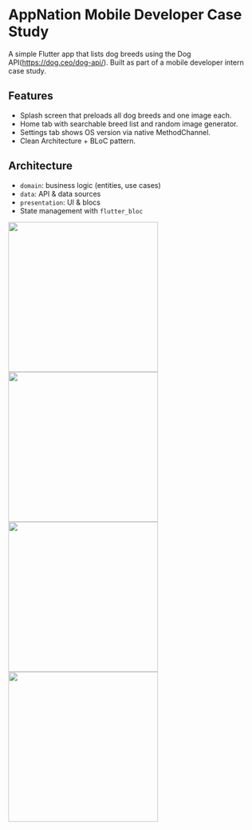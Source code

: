 # AppNation Mobile Developer Case Study

A simple Flutter app that lists dog breeds using the Dog API(https://dog.ceo/dog-api/). Built as part of a mobile developer intern case study.

## Features
- Splash screen that preloads all dog breeds and one image each.
- Home tab with searchable breed list and random image generator.
- Settings tab shows OS version via native MethodChannel.
- Clean Architecture + BLoC pattern.

## Architecture

- `domain`: business logic (entities, use cases)
- `data`: API & data sources
- `presentation`: UI & blocs
- State management with `flutter_bloc`
<img src="https://github.com/user-attachments/assets/95527f5c-802e-4287-bce3-b338526d1fb2" width="300" />
<img src="https://github.com/user-attachments/assets/8b3503b4-08a4-4daf-b309-6cba1edb8a94" width="300" />
<img src="https://github.com/user-attachments/assets/cc386a5a-a291-447c-9a77-50d9fc5f2f1e" width="300" />
<img src="https://github.com/user-attachments/assets/5cad536c-c66c-4990-9d0b-2dc3fdb464ee" width="300" />
